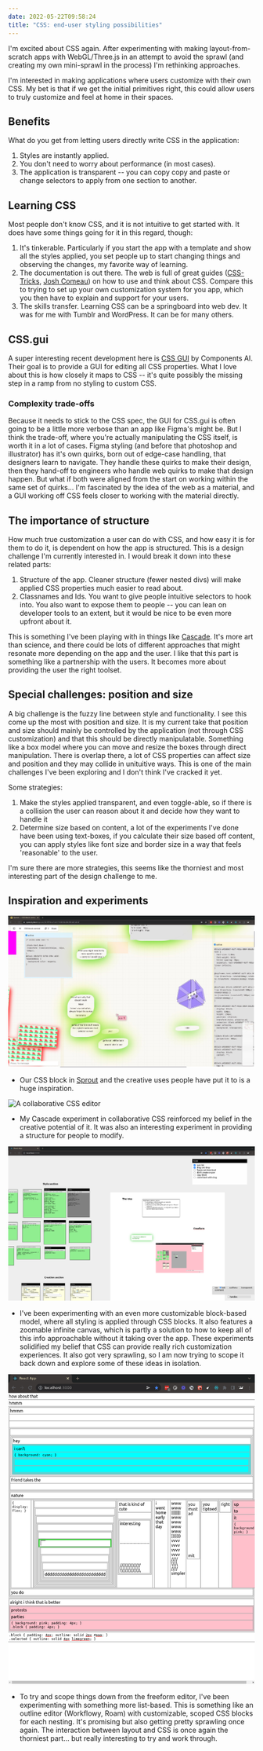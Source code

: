 ```yaml
---
date: 2022-05-22T09:58:24
title: "CSS: end-user styling possibilities"
---
```


I'm excited about CSS again. After experimenting with making layout-from-scratch apps with WebGL/Three.js in an attempt to avoid the sprawl (and creating my own mini-sprawl in the process) I'm rethinking approaches.

I'm interested in making applications where users customize with their own CSS. My bet is that if we get the initial primitives right, this could allow users to truly customize and feel at home in their spaces.

## Benefits

What do you get from letting users directly write CSS in the application:

1. Styles are instantly applied.
2. You don't need to worry about performance (in most cases).
3. The application is transparent -- you can copy copy and paste or change selectors to apply from one section to another.

## Learning CSS

Most people don't know CSS, and it is not intuitive to get started with. It does have some things going for it in this regard, though:

1. It's tinkerable. Particularly if you start the app with a template and show all the styles applied, you set people up to start changing things and observing the changes, my favorite way of learning.
2. The documentation is out there. The web is full of great guides ([CSS-Tricks](https://css-tricks.com/), [Josh Comeau](https://www.joshwcomeau.com/tutorials/css/)) on how to use and think about CSS. Compare this to trying to set up your own customization system for you app, which you then have to explain and support for your users.
3. The skills transfer. Learning CSS can be a springboard into web dev. It was for me with Tumblr and WordPress. It can be for many others.

## CSS.gui

A super interesting recent development here is [CSS GUI](https://components.ai/open-source/css-gui) by Components AI. Their goal is to provide a GUI for editing all CSS properties. What I love about this is how closely it maps to CSS -- it's quite possibly the missing step in a ramp from no styling to custom CSS.

### Complexity trade-offs

Because it needs to stick to the CSS spec, the GUI for CSS.gui is often going to be a little more verbose than an app like Figma's might be. But I think the trade-off, where you're actually manipulating the CSS itself, is worth it in a lot of cases. Figma styling (and before that photoshop and illustrator) has it's own quirks, born out of edge-case handling, that designers learn to navigate. They handle these quirks to make their design, then they hand-off to engineers who handle web quirks to make that design happen. But what if both were aligned from the start on working within the same set of quirks... I'm fascinated by the idea of the web as a material, and a GUI working off CSS feels closer to working with the material directly.

## The importance of structure

How much true customization a user can do with CSS, and how easy it is for them to do it, is dependent on how the app is structured. This is a design challenge I'm currently interested in. I would break it down into these related parts:

1. Structure of the app. Cleaner structure (fewer nested divs) will make applied CSS properties much easier to read about.
2. Classnames and Ids. You want to give people intuitive selectors to hook into. You also want to expose them to people -- you can lean on developer tools to an extent, but it would be nice to be even more upfront about it.

This is something I've been playing with in things like [Cascade](https://cascade.constraint.systems). It's more art than science, and there could be lots of different approaches that might resonate more depending on the app and the user. I like that this part is something like a partnership with the users. It becomes more about providing the user the right toolset.

## Special challenges: position and size

A big challenge is the fuzzy line between style and functionality. I see this come up the most with position and size. It is my current take that position and size should mainly be controlled by the application (not through CSS customization) and that this should be directly manipulatable. Something like a box model where you can move and resize the boxes through direct manipulation. There is overlap there, a lot of CSS properties can affect size and position and they may collide in unituitive ways. This is one of the main challenges I've been exploring and I don't think I've cracked it yet.

Some strategies:

1. Make the styles applied transparent, and even toggle-able, so if there is a collision the user can reason about it and decide how they want to handle it
2. Determine size based on content, a lot of the experiments I've done have been using text-boxes, if you calculate their size based off content, you can apply styles like font size and border size in a way that feels 'reasonable' to the user.

I'm sure there are more strategies, this seems like the thorniest and most interesting part of the design challenge to me.

## Inspiration and experiments

![Creative Sprout blocks made with custom CSS](/images/FRcLUTrXEAA0h21-1653230167.jpeg)

- Our CSS block in [Sprout](https://sprout.place) and the creative uses people have put it to is a huge inspiration.

![A collaborative CSS editor](/images/cascade-1642471081-1653231514.gif)

- My Cascade experiment in collaborative CSS reinforced my belief in the creative potential of it. It was also an interesting experiment in providing a structure for people to modify.

![A freeform block app, where all styles are applied through CSS](/images/shotwin-2022-04-30_10-10-30-1651328069-1653230390.png)

- I've been experimenting with an even more customizable block-based model, where all styling is applied through CSS blocks. It also features a zoomable infinite canvas, which is partly a solution to how to keep all of this info approachable without it taking over the app. These experiments solidified my belief that CSS can provide really rich customization experiences. It also got very sprawling, so I am now trying to scope it back down and explore some of these ideas in isolation.

![An editor with nested divs and customizable CSS](/images/shotwin-2022-05-20_20-33-49-1653093247-1653230632.png)

- To try and scope things down from the freeform editor, I've been experimenting with something more list-based. This is something like an outline editor (Workflowy, Roam) with customizable, scoped CSS blocks for each nesting. It's promising but also getting pretty sprawling once again. The interaction between layout and CSS is once again the thorniest part... but really interesting to try and work through.
